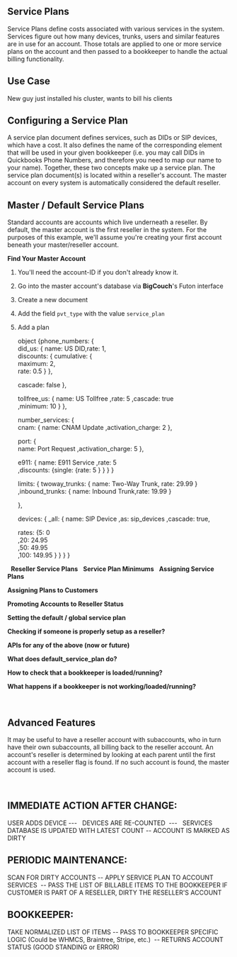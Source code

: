 ## Service Plans



Service Plans define costs associated with various services in the system. Services figure out how many devices, trunks, users and similar 
features are in use for an account. Those totals are applied to one or more service plans on the account and then passed to a bookkeeper to handle the actual billing functionality.
 
## Use Case

New guy just installed his cluster, wants to bill his clients
 

## Configuring a Service Plan

A service plan document defines services, such as DIDs or SIP devices, which have a cost. It also defines the name of the corresponding element that will be used in your given bookkeeper (i.e. you may call DIDs in Quickbooks Phone Numbers, and therefore you need to map our name to your name). Together, these two concepts make up a service plan. The service plan document(s) is located within a reseller's account. The master account on every system is automatically considered the default reseller.

## Master / Default Service Plans

Standard accounts are accounts which live underneath a reseller. By default, the master account is the first reseller in the system. For the purposes of this example, we'll assume you're creating your first account beneath your master/reseller account.


**Find Your Master Account**

1. You'll need the account-ID if you don't already know it.

2. Go into the master account's database via **BigCouch**'s Futon interface

3. Create a new document

4. Add the field `pvt_type` with the value `service_plan`

5. Add a plan 

    object {phone_numbers: {     
    did_us: { name: US DID,rate: 1,    
    discounts: {
    cumulative: {                   
    maximum: 2,                  
    rate: 0.5
      }
    },
           
    cascade: false },
       
    tollfree_us: { name: US Tollfree
    ,rate: 5
    ,cascade: true           
    ,minimum: 10
       }
     },
     
    number_services: {       
    cnam: { name: CNAM Update
    ,activation_charge: 2
    },
       
    port: {           
    name: Port Request
    ,activation_charge: 5
    },
       
    e911: {
     name: E911 Service
    ,rate: 5     
    ,discounts: {single: {rate: 5 }
       }
       }
    }
   
   limits: { twoway_trunks: { name: Two-Way Trunk, rate: 29.99 }
     ,inbound_trunks: { name: Inbound Trunk,rate: 19.99 }
   
    },
    
   devices: { _all: {
    name: SIP Device
    ,as: sip_devices
    ,cascade: true,
           
   rates: {5: 0         
    ,20: 24.95        
    ,50: 49.95           
    ,100: 149.95
      }
     }
    }
   }
 
 
 
**Reseller Service Plans**
 
**Service Plan Minimums**
  
**Assigning Service Plans**

**Assigning Plans to Customers**
 
**Promoting Accounts to Reseller Status**
 
**Setting the default / global service plan**

**Checking if someone is properly setup as a reseller?**

**APIs for any of the above (now or future)**

**What does default_service_plan do?**

**How to check that a bookkeeper is loaded/running?**

**What happens if a bookkeeper is not working/loaded/running?**

 
## Advanced Features

It may be useful to have a reseller account with subaccounts, who in turn have their own subaccounts, all billing back to the reseller account. An account's reseller is determined by looking at each parent until the first account with a reseller flag is found. If no such account is found, the master account is used.

 
## IMMEDIATE ACTION AFTER CHANGE:

 USER ADDS DEVICE ---
  DEVICES ARE RE-COUNTED  ---
  SERVICES DATABASE IS UPDATED WITH LATEST COUNT --
  ACCOUNT IS MARKED AS DIRTY
 
## PERIODIC MAINTENANCE:

 SCAN FOR DIRTY ACCOUNTS --
 APPLY SERVICE PLAN TO ACCOUNT SERVICES  --
 PASS THE LIST OF BILLABLE ITEMS TO THE 
 BOOKKEEPER
 IF CUSTOMER IS PART OF A RESELLER, DIRTY THE RESELLER'S ACCOUNT
 
## BOOKKEEPER:
 TAKE NORMALIZED LIST OF ITEMS --
 PASS TO BOOKKEEPER SPECIFIC LOGIC (Could be WHMCS, Braintree, Stripe, etc.)  --
 RETURNS ACCOUNT STATUS (GOOD STANDING or ERROR)
 
 
 
